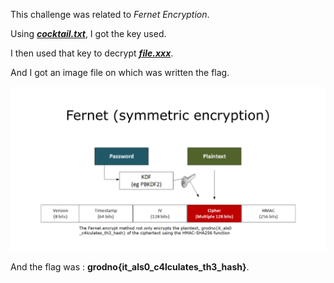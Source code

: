 This challenge was related to _Fernet Encryption_.

Using [**_cocktail.txt_**](./dist/cocktail.txt), I got the key used.

I then used that key to decrypt [**_file.xxx_**](./dist/file.xxx).

And I got an image file on which was written the flag.

![**_image-file_**](./solve/file.png)

And the flag was : **grodno{it_als0_c4lculates_th3_hash}**.